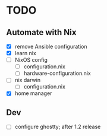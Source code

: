 # TODO

## Automate with Nix

- [x] remove Ansible configuration
- [x] learn nix
- [ ] NixOS config
  - [ ] configuration.nix
  - [ ] hardware-configuration.nix
- [ ] nix darwin
  - [ ] configuration.nix
- [x] home manager

## Dev
- [ ] configure ghostty; after 1.2 release
